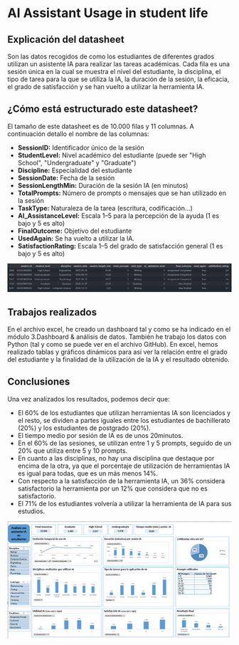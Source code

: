 # AI Assistant Usage in student life #

## **Explicación del datasheet** ##
Son las datos recogidos de como los estudiantes de diferentes grados utilizan un asistente IA para realizar las tareas académicas. 
Cada fila es una sesión única en la cual se muestra el nivel del estudiante, la disciplina, el tipo de tarea para la que se utiliza la IA, la duración de la sesión, la eficacia, el grado de satisfacción y se han vuelto a utilizar la herramienta IA.

## **¿Cómo está estructurado este datasheet?** ##
El tamaño de este datasheet es de 10.000 filas y 11 columnas. A continuación detallo el nombre de las columnas:
- **SessionID:** Identificador único de la sesión
- **StudentLevel:** Nivel académico del estudiante (puede ser "High School", "Undergraduate" y "Graduate")
- **Discipline:** Especialidad del estudiante 
- **SessionDate:** Fecha de la sesión
- **SessionLengthMin:**	Duración de la sesión IA (en minutos)
- **TotalPrompts:**	Número de prompts o mensajes que se han utilizado en la sesión
- **TaskType:**	Naturaleza de la tarea (escritura, codificación...)
- **AI_AssistanceLevel:** Escala 1–5 para la percepción de la ayuda (1 es bajo y 5 es alto)
- **FinalOutcome:**	Objetivo del estudiante
- **UsedAgain:** Se ha vuelto a utilizar la IA.
- **SatisfactionRating:** Escala 1–5 del grado de satisfacción general (1 es bajo y 5 es alto)

![Imagen muestra estructura](./Imagen/Imagen_1.png)

## **Trabajos realizados** ##
En el archivo excel, he creado un dashboard tal y como se ha indicado en el módulo 3.Dashboard & análisis de datos. También he trabajo los datos con Python (tal y como se puede ver en el archivo GitHub).
En excel, hemos realizado tablas y gráficos dinámicos para así ver la relación entre el grado del estudiante y la finalidad de la utilización de la IA y el resultado obtenido. 

## **Conclusiones** ##
Una vez analizados los resultados, podemos decir que:
- El 60% de los estudiantes que utilizan herramientas IA son licenciados y el resto, se dividen a partes iguales entre los estudiantes de bachillerato (20%) y los estudiantes de postgrado (20%).
- El tiempo medio por sesión de IA es de unos 20minutos.
- En el 60% de las sesiones, se utilizan entre 1 y 5 prompts, seguido de un 20% que utiliza entre 5 y 10 prompts.
- En cuanto a las disciplinas, no hay una disciplina que destaque por encima de la otra, ya que el porcentaje de utilización de herramientas IA es igual para todas, que es un más menos 14%.
- Con respecto a la satisfacción de la herramienta IA, un 36% considera satisfactorio la herramienta por un 12% que considera que no es satisfactorio.
- El 71% de los estudiantes volvería a utilizar la herramienta de IA para sus estudios.  

![Imagen Dashboard](./Imagen/Imagen_2.png)